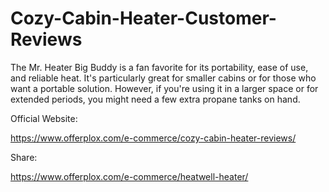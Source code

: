 # Cozy-Cabin-Heater-Customer-Reviews

The Mr. Heater Big Buddy is a fan favorite for its portability, ease of use, and reliable heat. It's particularly great for smaller cabins or for those who want a portable solution. However, if you're using it in a larger space or for extended periods, you might need a few extra propane tanks on hand. 

Official Website:

https://www.offerplox.com/e-commerce/cozy-cabin-heater-reviews/ 

Share:

https://www.offerplox.com/e-commerce/heatwell-heater/ 
